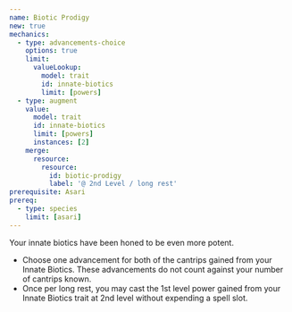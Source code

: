 ```yaml
---
name: Biotic Prodigy
new: true
mechanics:
  - type: advancements-choice
    options: true
    limit:
      valueLookup:
        model: trait
        id: innate-biotics
        limit: [powers]
  - type: augment
    value:
      model: trait
      id: innate-biotics
      limit: [powers]
      instances: [2]
    merge:
      resource:
        resource:
          id: biotic-prodigy
          label: '@ 2nd Level / long rest'
prerequisite: Asari
prereq:
  - type: species
    limit: [asari]
---
```

Your innate biotics have been honed to be even more potent.

- Choose one advancement for both of the cantrips gained from your Innate Biotics. These
advancements do not count against your number of cantrips known.
- Once per long rest, you may cast the 1st level power gained from your Innate Biotics trait at
2nd level without expending a spell slot.
